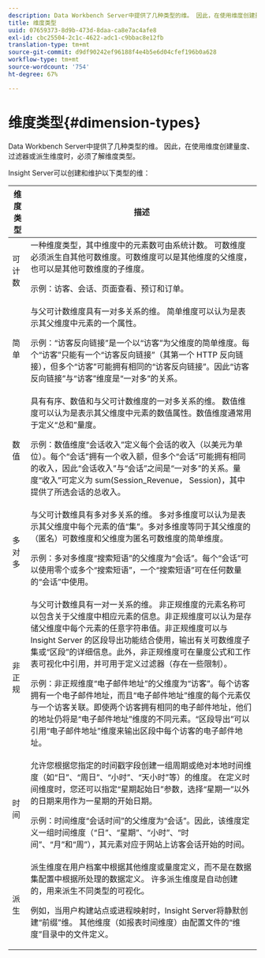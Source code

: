 ```yaml
---
description: Data Workbench Server中提供了几种类型的维。 因此，在使用维度创建量度、过滤器或派生维度时，必须了解维度类型。
title: 维度类型
uuid: 07659373-8d9b-473d-8daa-ca8e7ac4afe8
exl-id: cbc25504-2c1c-4622-adc1-c9bbac8e12fb
translation-type: tm+mt
source-git-commit: d9df90242ef96188f4e4b5e6d04cfef196b0a628
workflow-type: tm+mt
source-wordcount: '754'
ht-degree: 67%

---
```


# 维度类型{#dimension-types}

Data Workbench Server中提供了几种类型的维。 因此，在使用维度创建量度、过滤器或派生维度时，必须了解维度类型。

Insight Server可以创建和维护以下类型的维：

<table id="table_1A79B6C57ED145B6AA3BB05DD37AAD1B"> 
 <thead> 
  <tr> 
   <th colname="col1" class="entry"> 维度类型 </th> 
   <th colname="col2" class="entry"> 描述 </th> 
  </tr> 
 </thead>
 <tbody> 
  <tr> 
   <td colname="col1"> 可计数 </td> 
   <td colname="col2">一种维度类型，其中维度中的元素数可由系统计数。 可数维度必须派生自其他可数维度。可数维度可以是其他维度的父维度，也可以是其他可数维度的子维度。 <p>示例：访客、会话、页面查看、预订和订单。 </p></td> 
  </tr> 
  <tr> 
   <td colname="col1"> 简单 </td> 
   <td colname="col2">与父可计数维度具有一对多关系的维。 简单维度可以认为是表示其父维度中元素的一个属性。 <p>示例：“访客反向链接”是一个以“访客”为父维度的简单维度。每个“访客”只能有一个“访客反向链接”（其第一个 HTTP 反向链接），但多个“访客”可能拥有相同的“访客反向链接”。因此“访客反向链接”与“访客”维度是“一对多”的关系。 </p></td> 
  </tr> 
  <tr> 
   <td colname="col1"> 数值 </td> 
   <td colname="col2">具有有序、数值和与父可计数维度的一对多关系的维。 数值维度可以认为是表示其父维度中元素的数值属性。数值维度通常用于定义“总和”量度。 <p>示例：数值维度“会话收入”定义每个会话的收入（以美元为单位）。每个“会话”拥有一个收入额，但多个“会话”可能拥有相同的收入，因此“会话收入”与“会话”之间是“一对多”的关系。量度“收入”可定义为<span class="filepath"> sum(Session_Revenue， Session)</span>，其中提供了所选会话的总收入。 </p></td> 
  </tr> 
  <tr> 
   <td colname="col1"> 多对多 </td> 
   <td colname="col2">与父可计数维具有多对多关系的维。 多对多维度可以认为是表示其父维度中每个元素的值“集”。多对多维度等同于其父维度的（匿名）可数维度和父维度为匿名可数维度的简单维度。 <p>示例：多对多维度“搜索短语”的父维度为“会话”。每个“会话”可以使用零个或多个“搜索短语”，一个“搜索短语”可在任何数量的“会话”中使用。 </p></td> 
  </tr> 
  <tr> 
   <td colname="col1"> 非正规 </td> 
   <td colname="col2">与父可计数维具有一对一关系的维。 非正规维度的元素名称可以包含关于父维度中相应元素的信息。非正规维度可以认为是存储父维度中每个元素的任意字符串值。非正规维度可以与 Insight Server 的区段导出功能结合使用，输出有关可数维度子集或“区段”的详细信息。此外，非正规维度可在量度公式和工作表可视化中引用，并可用于定义过滤器（存在一些限制）。 <p>示例：非正规维度“电子邮件地址”的父维度为“访客”。每个访客拥有一个电子邮件地址，而且“电子邮件地址”维度的每个元素仅与一个访客关联。即使两个访客拥有相同的电子邮件地址，他们的地址仍将是“电子邮件地址”维度的不同元素。“区段导出”可以引用“电子邮件地址”维度来输出区段中每个访客的电子邮件地址。 </p></td> 
  </tr> 
  <tr> 
   <td colname="col1"> 时间 </td> 
   <td colname="col2">允许您根据您指定的时间戳字段创建一组周期或绝对本地时间维度（如“日”、“周日”、“小时”、“天小时”等）的维度。 在定义时间维度时，您还可以指定“星期起始日”参数，选择“星期一”以外的日期来用作为一星期的开始日期。 <p>示例：时间维度“会话时间”的父维度为“会话”。因此，该维度定义一组时间维度（“日”、“星期”、“小时”、“时间”、“月”和“周”），其元素对应于网站上访客会话开始的时间。 </p></td> 
  </tr> 
  <tr> 
   <td colname="col1"> 派生 </td> 
   <td colname="col2">派生维度在用户档案中根据其他维度或量度定义，而不是在数据集配置中根据所处理的数据定义。 许多派生维度是自动创建的，用来派生不同类型的可视化。 <p>例如，当用户构建站点或进程映射时，Insight Server将静默创建“前缀”维。 其他维度（如报表时间维度）由配置文件的“维度”目录中的文件定义。 </p></td> 
  </tr> 
 </tbody> 
</table>

